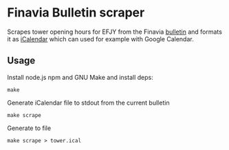 
# Finavia Bulletin scraper

Scrapes tower opening hours for EFJY from the Finavia [bulletin][b] and formats
it as [iCalendar][ical] which can used for example with Google Calendar.

[b]: https://ais.fi/ais/bulletins/envfra.htm
[ical]: http://en.wikipedia.org/wiki/ICalendar

## Usage

Install node.js npm and GNU Make and install deps:

    make


Generate iCalendar file to stdout from the current bulletin

    make scrape

Generate to file

    make scrape > tower.ical

